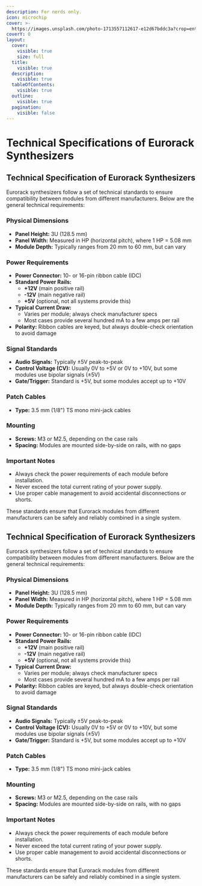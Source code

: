 ```yaml
---
description: For nerds only.
icon: microchip
cover: >-
  https://images.unsplash.com/photo-1713557112617-e12d67bddc3a?crop=entropy&cs=srgb&fm=jpg&ixid=M3wxOTcwMjR8MHwxfHNlYXJjaHwzfHxlbGVjdHJvbmljJTIwZGlhZ3JhbXxlbnwwfHx8fDE3NDMyNTQ2OTJ8MA&ixlib=rb-4.0.3&q=85
coverY: 0
layout:
  cover:
    visible: true
    size: full
  title:
    visible: true
  description:
    visible: true
  tableOfContents:
    visible: true
  outline:
    visible: true
  pagination:
    visible: false
---
```


# Technical Specifications of Eurorack Synthesizers

## Technical Specification of Eurorack Synthesizers

Eurorack synthesizers follow a set of technical standards to ensure compatibility between modules from different manufacturers. Below are the general technical requirements:

### Physical Dimensions

* **Panel Height:** 3U (128.5 mm)
* **Panel Width:** Measured in HP (horizontal pitch), where 1 HP = 5.08 mm
* **Module Depth:** Typically ranges from 20 mm to 60 mm, but can vary

### Power Requirements

* **Power Connector:** 10- or 16-pin ribbon cable (IDC)
* **Standard Power Rails:**
  * **+12V** (main positive rail)
  * **-12V** (main negative rail)
  * **+5V** (optional, not all systems provide this)
* **Typical Current Draw:**
  * Varies per module; always check manufacturer specs
  * Most cases provide several hundred mA to a few amps per rail
* **Polarity:** Ribbon cables are keyed, but always double-check orientation to avoid damage

### Signal Standards

* **Audio Signals:** Typically ±5V peak-to-peak
* **Control Voltage (CV):** Usually 0V to +5V or 0V to +10V, but some modules use bipolar signals (±5V)
* **Gate/Trigger:** Standard is +5V, but some modules accept up to +10V

### Patch Cables

* **Type:** 3.5 mm (1/8") TS mono mini-jack cables

### Mounting

* **Screws:** M3 or M2.5, depending on the case rails
* **Spacing:** Modules are mounted side-by-side on rails, with no gaps

### Important Notes

* Always check the power requirements of each module before installation.
* Never exceed the total current rating of your power supply.
* Use proper cable management to avoid accidental disconnections or shorts.

These standards ensure that Eurorack modules from different manufacturers can be safely and reliably combined in a single system.

## Technical Specification of Eurorack Synthesizers

Eurorack synthesizers follow a set of technical standards to ensure compatibility between modules from different manufacturers. Below are the general technical requirements:

### Physical Dimensions

* **Panel Height:** 3U (128.5 mm)
* **Panel Width:** Measured in HP (horizontal pitch), where 1 HP = 5.08 mm
* **Module Depth:** Typically ranges from 20 mm to 60 mm, but can vary

### Power Requirements

* **Power Connector:** 10- or 16-pin ribbon cable (IDC)
* **Standard Power Rails:**
  * **+12V** (main positive rail)
  * **-12V** (main negative rail)
  * **+5V** (optional, not all systems provide this)
* **Typical Current Draw:**
  * Varies per module; always check manufacturer specs
  * Most cases provide several hundred mA to a few amps per rail
* **Polarity:** Ribbon cables are keyed, but always double-check orientation to avoid damage

### Signal Standards

* **Audio Signals:** Typically ±5V peak-to-peak
* **Control Voltage (CV):** Usually 0V to +5V or 0V to +10V, but some modules use bipolar signals (±5V)
* **Gate/Trigger:** Standard is +5V, but some modules accept up to +10V

### Patch Cables

* **Type:** 3.5 mm (1/8") TS mono mini-jack cables

### Mounting

* **Screws:** M3 or M2.5, depending on the case rails
* **Spacing:** Modules are mounted side-by-side on rails, with no gaps

### Important Notes

* Always check the power requirements of each module before installation.
* Never exceed the total current rating of your power supply.
* Use proper cable management to avoid accidental disconnections or shorts.

These standards ensure that Eurorack modules from different manufacturers can be safely and reliably combined in a single system.

